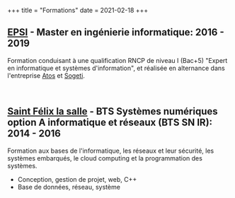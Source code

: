 +++
title = "Formations"
date = 2021-02-18
+++

## **[EPSI](http://www.epsi.fr/) - Master en ingénierie informatique**: 2016 - 2019
Formation conduisant à une qualification RNCP de niveau I (Bac+5) "Expert en informatique et systèmes d'information", et réalisée en alternance dans l'entreprise [Atos](https://www.atos.net/) et [Sogeti](https://www.fr.sogeti.com/).

&nbsp;

## **[Saint Félix la salle](https://stfelixlasalle.fr/formation/bts-systemes-numeriques) - BTS Systèmes numériques option A informatique et réseaux (BTS SN IR)**: 2014 - 2016
Formation aux bases de l'informatique, les réseaux et leur sécurité, les systèmes embarqués, le cloud computing et la programmation des systèmes.
- Conception, gestion de projet, web, C++
- Base de données, réseau, système

